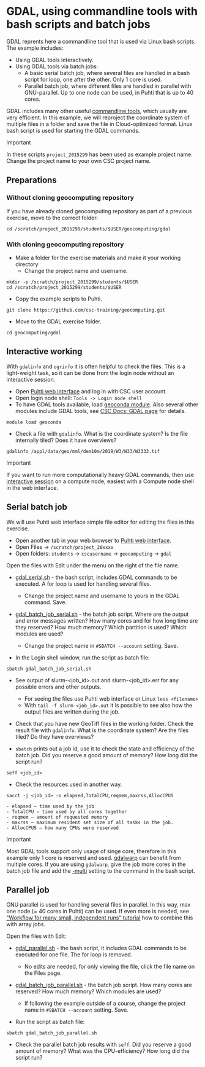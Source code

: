 # GDAL, using commandline tools with bash scripts and batch jobs

GDAL reprents here a commandline tool that is used via Linux bash scripts. The example includes:

* Using GDAL tools interactively.
* Using GDAL tools via batch jobs:
	* A basic serial batch job, where several files are handled in a bash script for loop, one after the other. Only 1 core is used.
	* Parallel batch job, where different files are handled in parallel with GNU-parallel. Up to one node can be used, in Puhti that is up to 40 cores.

GDAL includes many other useful [commandline tools](https://gdal.org/programs/index.html), which usually are very efficient. In this example, we will reproject the coordinate system of multiple files in a folder and save the file in Cloud-optimized format. Linux bash script is used for starting the GDAL commands.

> [!IMPORTANT]  
> In these scripts `project_2015299` has been used as example project name. Change the project name to your own CSC project name.

## Preparations
### Without cloning geocomputing repository
If you have already cloned geocomputing repository as part of a previous exercise, move to the correct folder:
```
cd /scratch/project_2015299/students/$USER/geocomputing/gdal
```

### With cloning geocomputing repository
* Make a folder for the exercise materials and make it your working directory
	* Change the project name and username.
```
mkdir -p /scratch/project_2015299/students/$USER
cd /scratch/project_2015299/students/$USER
```

* Copy the example scripts to Puhti.
```
git clone https://github.com/csc-training/geocomputing.git
```

* Move to the GDAL exercise folder.
```
cd geocomputing/gdal
``` 

## Interactive working 

With `gdalinfo` and `ogrinfo` it is often helpful to check the files. This is a light-weight task, so it can be done from the login node without an interactive session.

* Open [Puhti web interface](https://puhti.csc.fi) and log in with CSC user account.
* Open login node shell: `Tools -> Login node shell`
* To have GDAL tools available, load [geoconda module](https://docs.csc.fi/apps/geoconda/). Also several other modules include GDAL tools, see [CSC Docs: GDAL page](https://docs.csc.fi/apps/gdal/) for details.
```
module load geoconda
```
* Check a file with `gdalinfo`. What is the coordinate system? Is the file internally tiled? Does it have overviews?
```
gdalinfo /appl/data/geo/mml/dem10m/2019/W3/W33/W3333.tif
```

> [!IMPORTANT]  
> If you want to run more computationally heavy GDAL commands, then use [interactive session](https://docs.csc.fi/computing/running/interactive-usage/) on a compute node, easiest with a Compute node shell in the web interface.

## Serial batch job

We will use Puhti web interface simple file editor for editing the files in this exercise. 

* Open another tab in your web browser to [Puhti web interface](https://puhti.csc.fi).
* Open Files -> `/scratch/project_20xxxx`
* Open folders: `students` -> `cscusername` -> `geocomputing` -> `gdal`

Open the files with Edit under the menu on the right of the file name. 
* [gdal_serial.sh](gdal_serial.sh) - the bash script, includes GDAL commands to be executed. A for loop is used for handling several files.
	* Change the project name and username to yours in the GDAL command. Save.
* [gdal_batch_job_serial.sh](gdal_batch_job_serial.sh) - the batch job script. Where are the output and error messages written? How many cores and for how long time are they reserved? How much memory? Which partition is used? Which modules are used?
	* Change the project name in `#SBATCH --account` setting. Save.

* In the Login shell window, run the script as batch file: 
```
sbatch gdal_batch_job_serial.sh
```
* See output of slurm-<job_id>.out and slurm-<job_id>.err for any possible errors and other outputs.
	* For seeing the files use Puhti web interface or Linux `less <filename>`
 	* With `tail -f slurm-<job_id>.out` it is possible to see also how the output files are written during the job.
* Check that you have new GeoTiff files in the working folder. Check the result file with `gdalinfo`. What is the coordinate system? Are the files tiled? Do they have overviews?

* `sbatch` prints out a job id, use it to check the state and efficiency of the batch job. Did you reserve a good amount of memory? How long did the script run?
```
seff <job_id>
```
* Check the resources used in another way.
```
sacct -j <job_id> -o elapsed,TotalCPU,reqmem,maxrss,AllocCPUS
```

	- elapsed – time used by the job
	- TotalCPU – time used by all cores together
	- reqmem – amount of requested memory
	- maxrss – maximum resident set size of all tasks in the job.
	- AllocCPUS – how many CPUs were reserved

> [!IMPORTANT]  
> Most GDAL tools support only usage of singe core, therefore in this example only 1 core is reserved and used. [gdalwarp](https://gdal.org/programs/gdalwarp.html) can benefit from multiple cores. If you are using `gdalwarp`, give the job more cores in the batch job file and add the [-multi](https://gdal.org/programs/gdalwarp.html#cmdoption-gdalwarp-multi) setting to the command in the bash script.

## Parallel job

GNU parallel is used for handling several files in parallel. In this way, max one node (= 40 cores in Puhti) can be used. If even more is needed, see ["Workflow for many small, independent runs" tutorial](https://docs.csc.fi/support/tutorials/many/) how to combine this with array jobs. 

Open the files with Edit:
* [gdal_parallel.sh](gdal_parallel.sh) - the bash script, it includes GDAL commands to be executed for one file. The for loop is removed.
	* No edits are needed, for only viewing the file, click the file name on the Files page.
* [gdal_batch_job_parallel.sh](gdal_batch_job_parallel.sh) - the batch job script. How many cores are reserved? How much memory? Which modules are used? 
	* If following the example outside of a course, change the project name in `#SBATCH --account` setting. Save.
   
* Run the script as batch file: 
```
sbatch gdal_batch_job_parallel.sh
```
* Check the parallel batch job results with `seff`. Did you reserve a good amount of memory? What was the CPU-efficiency? How long did the script run?
